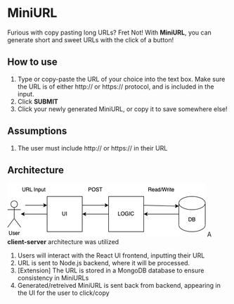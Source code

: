 # MiniURL

Furious with copy pasting long URLs? Fret Not! With **MiniURL**, you can generate short and sweet URLs with the click of a button!

## How to use

1. Type or copy-paste the URL of your choice into the text box. Make sure the URL is of either http:// or https:// protocol, and is included in the input.
2. Click **SUBMIT**
3. Click your newly generated MiniURL, or copy it to save somewhere else!

## Assumptions

1. The user must include http:// or https:// in their URL

## Architecture

![cv_arch](./diagrams/cv_arch.png)
A **client-server** architecture was utilized

1. Users will interact with the React UI frontend, inputting their URL
2. URL is sent to Node.js backend, where it will be processed.
3. \[Extension\] The URL is stored in a MongoDB database to ensure consistency in MiniURLs
4. Generated/retreived MiniURL is sent back from backend, appearing in the UI for the user to click/copy
